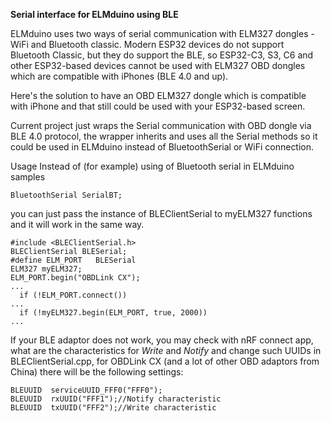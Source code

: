 **Serial interface for ELMduino using BLE**

ELMduino uses two ways of serial communication with ELM327 dongles - WiFi and Bluetooth classic. 
Modern ESP32 devices do not support Bluetooth Classic, but they do support the BLE, so ESP32-C3, S3, C6 and other ESP32-based devices cannot be used with ELM327 OBD dongles which are compatible with iPhones (BLE 4.0 and up). 

Here's the solution to have an OBD ELM327 dongle which is compatible with iPhone and that still could be used with your ESP32-based screen.

Current project just wraps the Serial communication with OBD dongle via BLE 4.0 protocol, the wrapper inherits and uses all the Serial methods so it could be used in ELMduino instead of BluetoothSerial or WiFi connection.

Usage
Instead of  (for example) using of Bluetooth serial in ELMduino samples

    BluetoothSerial SerialBT;

you can just pass the instance of  BLEClientSerial to myELM327 functions and it will work in the same way.

    #include <BLEClientSerial.h>
    BLEClientSerial BLESerial;
    #define ELM_PORT   BLESerial
    ELM327 myELM327;
    ELM_PORT.begin("OBDLink CX");
    ...
      if (!ELM_PORT.connect())
    ... 
      if (!myELM327.begin(ELM_PORT, true, 2000))
    ... 

If your BLE adaptor does not work, you may check with nRF connect app, what are the characteristics for *Write* and *Notify* and change such UUIDs in BLEClientSerial.cpp,
for OBDLink CX (and a lot of other OBD adaptors from China) there will be the following settings:

    BLEUUID  serviceUUID_FFF0("FFF0");
    BLEUUID  rxUUID("FFF1");//Notify characteristic
    BLEUUID  txUUID("FFF2");//Write characteristic

